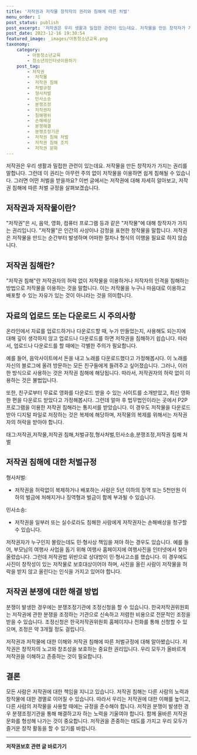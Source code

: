 ```yaml
---
title: '저작권과 저작물 창작자의 권리와 침해에 따른 처벌'
menu_order: 1
post_status: publish
post_excerpt: '저작권은 우리 생활과 밀접한 관련이 있는데요. 저작물을 만든 창작자가 가지는 권리를 말합니다. 그런데 이 권리는 아무런 주의 없이 저작물을 이용하면 쉽게 침해될 수 있습니다. 그러면 어떤 처벌을 받을까요  이번 글에서는 저작권에 대해 자세히 알아보고, 저작권 침해에 따른 처벌 규정을 살펴보겠습니다.'
post_date: 2023-12-16 19:30:54
featured_image: _images/아동청소년교육.png
taxonomy:
    category:
        - 아동청소년교육
        - 청소년의인터넷이용하기
    post_tag:
        - 저작권
        -  저작물
        -  저작권 침해
        -  처벌규정
        -  형사처벌
        -  민사소송
        -  분쟁조정
        -  저작권자
        -  침해행위
        -  손해배상
        -  분쟁해결
        -  분쟁조정기관
        -  저작권 침해 처벌
        -  저작권 침해 조치
        -  저작권 문화
---
```



저작권은 우리 생활과 밀접한 관련이 있는데요. 저작물을 만든 창작자가 가지는 권리를 말합니다. 그런데 이 권리는 아무런 주의 없이 저작물을 이용하면 쉽게 침해될 수 있습니다. 그러면 어떤 처벌을 받을까요? 이번 글에서는 저작권에 대해 자세히 알아보고, 저작권 침해에 따른 처벌 규정을 살펴보겠습니다.

## 저작권과 저작물이란?

"저작권"은 시, 음악, 영화, 컴퓨터 프로그램 등과 같은 "저작물"에 대해 창작자가 가지는 권리입니다. "저작물"은 인간의 사상이나 감정을 표현한 창작물을 말합니다. 저작권은 저작물을 만드는 순간부터 발생하며 어떠한 절차나 형식의 이행을 필요로 하지 않습니다.

## 저작권 침해란?

"저작권 침해"란 저작권자의 허락 없이 저작물을 이용하거나 저작자의 인격을 침해하는 방법으로 저작물을 이용하는 것을 말합니다. 이는 저작물을 누구나 마음대로 이용하고 배포할 수 있는 자유가 있는 것이 아니라는 것을 의미합니다.

## 자료의 업로드 또는 다운로드 시 주의사항

온라인에서 자료를 업로드하거나 다운로드할 때, 누가 만들었는지, 사용해도 되는지에 대해 깊이 생각하지 않고 업로드나 다운로드를 하면 저작권을 침해하기 쉽습니다. 따라서, 업로드나 다운로드를 할 때에는 각별한 주의가 필요합니다.

예를 들어, 음악사이트에서 돈을 내고 노래를 다운로드했다고 가정해봅시다. 이 노래를 자신의 블로그에 올려 방문하는 모든 친구들에게 들려주고 싶어졌습니다. 그러나, 이러한 방식으로 사용하는 것은 저작권 침해에 해당됩니다. 따라서, 저작권자의 허락 없이 이용하는 것은 불법입니다.

또한, 친구로부터 무료로 영화를 다운로드 받을 수 있는 사이트를 소개받았고, 최신 영화 한 편을 다운로드 받았다고 가정해봅시다. 그런데 얼마 후 법무법인이라는 곳에서 P2P 프로그램을 이용한 저작권 침해라는 통지서를 받았습니다. 이 경우도 저작물을 다운로드받아 디지털 파일로 저장하는 것은 복제에 해당하며, 저작물의 복제를 위해서는 저작권자의 허락을 받아야 합니다.

태그:저작권,저작물,저작권 침해,처벌규정,형사처벌,민사소송,분쟁조정,저작권 침해 처벌

## 저작권 침해에 대한 처벌규정

형사처벌:
- 저작권을 허락없이 복제하거나 배포하는 사람은 5년 이하의 징역 또는 5천만원 이하의 벌금에 처해지거나 징역형과 벌금이 함께 부과될 수 있습니다.

민사소송:
- 저작권을 일부러 또는 실수로라도 침해한 사람에게 저작권자는 손해배상을 청구할 수 있습니다.

저작권자가 누구인지 몰랐는데도 민·형사상 책임을 져야 하는 경우도 있습니다. 예를 들어, 부모님의 여행사 사업을 돕기 위해 여행사 홈페이지에 여행사진을 인터넷에서 찾아 올렸습니다. 그런데 저작권법 위반으로 상대방이 민·형사고소를 했습니다. 이 경우에도 사진이 창작성이 있는 저작물로 보호대상이어야 하며, 사진을 올린 사람이 저작물을 허락을 받지 않고 올린다는 인식을 가지고 있어야 합니다.

## 저작권 분쟁에 대한 해결 방법

분쟁이 발생한 경우에는 분쟁조정기관에 조정신청을 할 수 있습니다. 한국저작권위원회는 저작권에 관한 분쟁을 조정하는 기관으로 신속하고 저렴한 비용으로 전문적인 조정을 받을 수 있습니다. 조정신청은 한국저작권위원회 홈페이지나 전화를 통해 신청할 수 있으며, 조정은 약 3개월 정도 걸립니다.

저작권과 저작물에 대한 이해와 저작권 침해에 따른 처벌규정에 대해 알아봤습니다. 저작권은 창작자의 노고와 창조성을 보호하는 중요한 권리입니다. 우리 모두가 올바르게 저작권을 이해하고 존중하는 것이 필요합니다.

## 결론

모든 사람은 저작권에 대한 책임을 지니고 있습니다. 저작권 침해는 다른 사람의 노력과 창작물에 대한 경멸로 이어질 수 있습니다. 따라서 우리는 저작권에 대한 이해를 높이고, 다른 사람의 저작물을 사용할 때에는 규정을 준수해야 합니다. 저작권 분쟁이 발생한 경우 분쟁조정기관을 통해 해결하고자 하는 노력을 기울여야 합니다. 함께 올바른 저작권 문화를 형성해 나가는 것이 중요합니다. 저작권을 존중하는 태도를 가지고 우리 모두가 즐거운 창작 활동을 할 수 있기를 바랍니다.
<!-- wp:separator -->
<hr class="wp-block-separator has-alpha-channel-opacity"/>
<!-- /wp:separator -->

<!-- wp:group {"backgroundColor":"base","layout":{"type":"constrained"}} -->
<div class="wp-block-group has-base-background-color has-background"><!-- wp:paragraph {"align":"center","fontSize":"medium"} -->
<p class="has-text-align-center has-large-font-size"><strong>저작권보호 관련 글 바로가기</strong></p>
<!-- /wp:paragraph -->


<!-- wp:latest-posts
{"categories":[{"id":14799,"count":19,"description":"","link":"https://uknowlaw.com/category/%ec%a0%80%ec%9e%91%ea%b6%8c%eb%b3%b4%ed%98%b8/","name":"저작권보호","slug":"저작권보호","taxonomy":"category","parent":0,"meta":[],"_links":{"self":[{"href":"https://uknowlaw.com/wp-json/wp/v2/categories/14799"}],"collection":[{"href":"https://uknowlaw.com/wp-json/wp/v2/categories"}],"about":[{"href":"https://uknowlaw.com/wp-json/wp/v2/taxonomies/category"}],"wp:post_type":[{"href":"https://uknowlaw.com/wp-json/wp/v2/posts?categories=14799"}],"curies":[{"name":"wp","href":"https://api.w.org/{rel}","templated":true}]}}],"postsToShow":100,"excerptLength":28,"postLayout":"grid","columns":2,"featuredImageAlign":"left","featuredImageSizeSlug":"large","fontSize":"small"} /--></div>
<!-- /wp:group -->